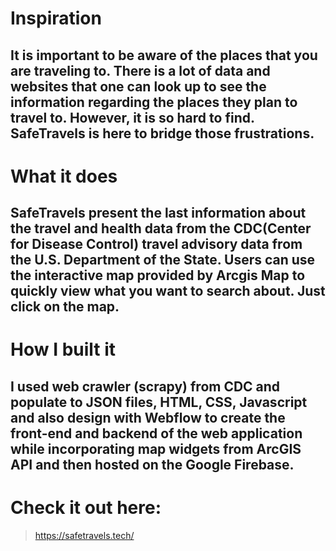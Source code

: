# Inspiration
## It is important to be aware of the places that you are traveling to. There is a lot of data and websites that one can look up to see the information regarding the places they plan to travel to. However, it is so hard to find. SafeTravels is here to bridge those frustrations.

# What it does
## SafeTravels present the last information about the travel and health data from the CDC(Center for Disease Control) travel advisory data from the U.S. Department of the State. Users can use the interactive map provided by Arcgis Map to quickly view what you want to search about. Just click on the map.

# How I built it
## I used web crawler (scrapy) from CDC and populate to JSON files, HTML, CSS, Javascript and also design with Webflow to create the front-end and backend of the web application while incorporating map widgets from ArcGIS API and then hosted on the Google Firebase.

# Check it out here: 
> https://safetravels.tech/
